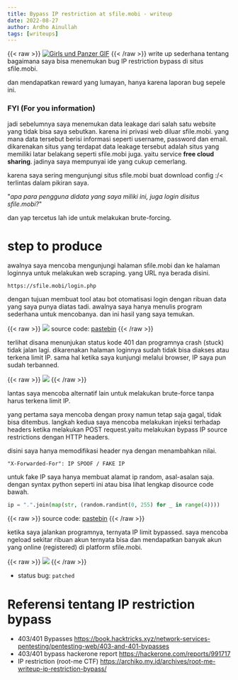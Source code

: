 ```yaml
---
title: Bypass IP restriction at sfile.mobi - writeup
date: 2022-08-27
author: Ardho Ainullah
tags: [writeups]
---
```


{{< raw >}}
<a href="https://www.indiedb.com/groups/tanks/images/girls-und-panzer-gif" title="Girls und Panzer GIF - Indie DB" target="_blank"><img src="https://media.indiedb.com/cache/images/groups/1/3/2074/thumb_620x2000/maus_gif.gif" alt="Girls und Panzer GIF" /></a>
{{< /raw >}}
write up sederhana tentang bagaimana saya bisa menemukan bug IP restriction bypass di situs sfile.mobi.

dan mendapatkan reward yang lumayan, hanya karena laporan bug sepele ini.

### FYI (For you information)

jadi sebelumnya saya menemukan data leakage dari salah satu website yang tidak bisa saya sebutkan. karena ini privasi web diluar sfile.mobi. yang mana
data tersebut berisi informasi seperti username, password dan email. dikarenakan situs yang terdapat data leakage tersebut adalah situs yang memiliki latar belakang seperti sfile.mobi juga. yaitu service **free cloud sharing**. jadinya saya mempunyai ide yang cukup cemerlang.

karena saya sering mengunjungi situs sfile.mobi buat download config :/<
terlintas dalam pikiran saya.

"*apa para pengguna didata yang saya miliki ini, juga login disitus sfile.mobi?*"

dan yap tercetus lah ide untuk melakukan brute-forcing.

# step to produce

awalnya saya mencoba mengunjungi halaman sfile.mobi dan ke halaman loginnya untuk melakukan web scraping.
yang URL nya berada disini. 

`https://sfile.mobi/login.php`

dengan tujuan membuat tool atau bot otomatisasi login dengan ribuan data yang saya punya
diatas tadi. awalnya saya hanya menulis program sederhana untuk mencobanya. dan ini hasil yang
saya temukan.

{{< raw >}}
<img src="/images/pp1.jpg" >
source code: <a href=" https://pastebin.com/raw/Kg3p0XKx">pastebin</a>
{{< /raw >}}

terlihat disana menunjukan status kode 401 dan programnya crash (stuck) tidak jalan lagi.
dikarenakan halaman loginnya sudah tidak bisa diakses atau terkena limit IP.
sama hal ketika saya kunjungi melalui browser, IP saya pun sudah terbanned.


{{< raw >}}
<img src="/images/pp2.jpg" >
{{< /raw >}}


lantas saya mencoba alternatif lain untuk melakukan brute-force tanpa harus terkena limit IP.

yang pertama saya mencoba dengan proxy namun tetap saja gagal, tidak bisa ditembus.
langkah kedua saya mencoba melakukan injeksi terhadap headers ketika melakukan POST
request.yaitu melakukan bypass IP source restrictions dengan HTTP headers.

disini saya hanya memodifikasi header nya dengan menambahkan nilai.
```shell
"X-Forwarded-For": IP SPOOF / FAKE IP
```

untuk fake IP saya hanya membuat alamat ip random, asal-asalan saja.
dengan syntax python seperti ini atau bisa lihat lengkap disource code bawah.

```python
ip = ".".join(map(str, (random.randint(0, 255) for _ in range(4))))
```

{{< raw >}}
source code: <a href="https://pastebin.com/raw/Z8nG0T7s">pastebin</a>
{{< /raw >}}

ketika saya jalankan programnya, ternyata IP limit bypassed. saya mencoba ngeload sekitar
ribuan akun ternyata bisa dan mendapatkan banyak akun yang online (registered) di platform
sfile.mobi.


{{< raw >}}
<img src="/images/pp3.jpg" >
{{< /raw >}}

- status bug: `patched`


# Referensi tentang IP restriction bypass

- 403/401 Bypasses
https://book.hacktricks.xyz/network-services-pentesting/pentesting-web/403-and-401-bypasses
- 403/401 bypass hackerone report
https://hackerone.com/reports/991717
- IP restriction (root-me CTF)
https://archiko.my.id/archives/root-me-writeup-ip-restriction-bypass/

